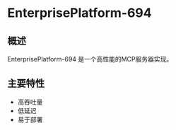 # EnterprisePlatform-694

## 概述

EnterprisePlatform-694 是一个高性能的MCP服务器实现。

## 主要特性

- 高吞吐量
- 低延迟
- 易于部署
